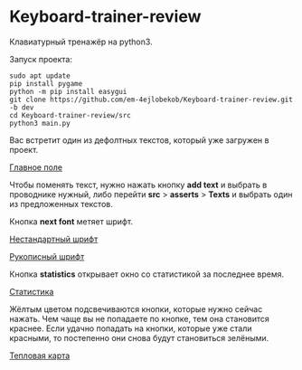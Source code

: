 # Keyboard-trainer-review
Клавиатурный тренажёр на python3.

Запуск проекта:

```
sudo apt update 
pip install pygame
python -m pip install easygui
git clone https://github.com/em-4ejlobekob/Keyboard-trainer-review.git -b dev
cd Keyboard-trainer-review/src
python3 main.py
```
Вас встретит один из дефолтных текстов, который уже загружен в проект.

[Главное поле](pictures/main.jpg)


Чтобы поменять текст, нужно нажать кнопку __add text__ и выбрать в проводнике нужный, либо перейти __src__ > __asserts__ > __Texts__ и выбрать один из предложенных текстов.


Кнопка __next font__ метяет шрифт. 

[Нестандартный шрифт](pictures/font2.jpg)

[Рукописный шрифт](pictures/font4.jpg)


Кнопка __statistics__ открывает окно со статистикой за последнее время.

[Статистика](pictures/stat.jpg)


Жёлтым цветом подсвечиваются кнопки, которые нужно сейчас нажать.
Чем чаще вы не попадаете по кнопке, тем она становится краснее. Если удачно попадать на кнопки, которые уже стали красными, то постепенно они снова будут становиться зелёными.

[Тепловая карта](pictures/hitmap.jpg)


